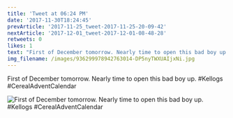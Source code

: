 ```yaml
---
title: 'Tweet at 06:24 PM'
date: '2017-11-30T18:24:45'
prevArticle: '2017-11-25_tweet-2017-11-25-20-09-42'
nextArticle: '2017-12-01_tweet-2017-12-01-08-48-28'
retweets: 0
likes: 1
text: "First of December tomorrow. Nearly time to open this bad boy up. #Kellogs #CerealAdventCalendar"
img_filename: /images/936299978942763014-DP5nyTWXUAIjxNi.jpg
---
```

First of December tomorrow. Nearly time to open this bad boy up. #Kellogs #CerealAdventCalendar

![First of December tomorrow. Nearly time to open this bad boy up. #Kellogs #CerealAdventCalendar](/images/936299978942763014-DP5nyTWXUAIjxNi.jpg "First of December tomorrow. Nearly time to open this bad boy up. #Kellogs #CerealAdventCalendar")